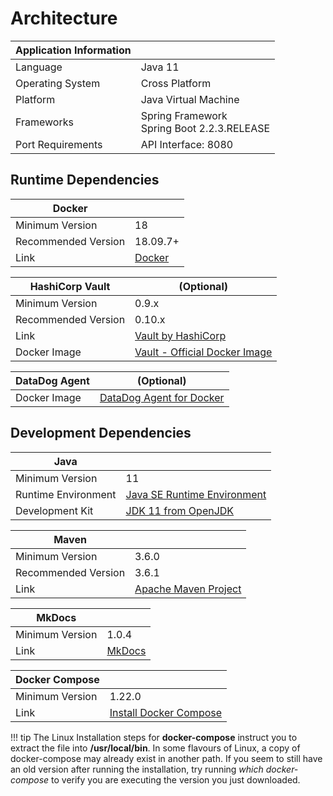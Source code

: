 # Architecture

|  Application Information |  |
| --- | --- |
|  Language   | Java 11 |
| Operating System | Cross Platform |
| Platform | Java Virtual Machine |
| Frameworks | Spring Framework <br/> Spring Boot 2.2.3.RELEASE |
| Port Requirements | API Interface: 8080  |


## Runtime Dependencies  
| Docker | |
| --- | --- |
| Minimum Version | 18 |
| Recommended Version | 18.09.7+ |
| Link | [Docker] |

| HashiCorp Vault | (Optional) |
| --- | --- |
| Minimum Version | 0.9.x |
| Recommended Version | 0.10.x |
| Link | [Vault by HashiCorp] |
| Docker Image | [Vault - Official Docker Image] |

| DataDog Agent | (Optional) |
| --- | --- |
| Docker Image | [DataDog Agent for Docker] |

## Development Dependencies
| Java | |
| --- | --- |
| Minimum Version | 11 |
| Runtime Environment | [Java SE Runtime Environment] |
| Development Kit | [JDK 11 from OpenJDK] |

| Maven | |
| --- | --- |
| Minimum Version | 3.6.0 |
| Recommended Version | 3.6.1 |
| Link | [Apache Maven Project] |

| MkDocs | |
| --- | --- |
| Minimum Version | 1.0.4 |
| Link | [MkDocs] |

| Docker Compose | |
| --- | --- |
| Minimum Version | 1.22.0 |
| Link | [Install Docker Compose] |

!!! tip
    The Linux Installation steps for **docker-compose** instruct you to extract the file into **/usr/local/bin**. In some flavours of Linux, a copy of docker-compose may already exist in another path. If you seem to still have an old version after running the installation, try running *which docker-compose* to verify you are executing the version you just downloaded.

[Java SE Runtime Environment]: https://www.oracle.com/technetwork/java/javase/downloads/jdk11-downloads-5066655.html
[JDK 11 from OpenJDK]: https://openjdk.java.net/projects/jdk/11/
[Vault by HashiCorp]: https://www.vaultproject.io/
[Apache Maven Project]: https://maven.apache.org
[Vault - Official Docker Image]: https://hub.docker.com/_/vault
[Docker]: https://www.docker.com/
[DataDog Agent for Docker]: https://docs.datadoghq.com/agent/docker/?tab=standard
[Install Docker Compose]: https://docs.docker.com/compose/install/
[MkDocs]: https://www.mkdocs.org/